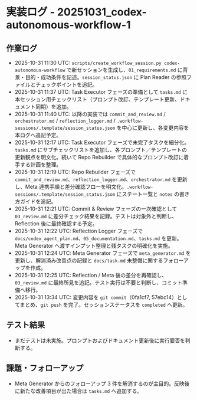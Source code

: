 # 実装ログ - 20251031_codex-autonomous-workflow-1

## 作業ログ
- 2025-10-31 11:30 UTC: `scripts/create_workflow_session.py codex-autonomous-workflow` で新セッションを生成し、`01_requirements.md` に背景・目的・成功条件を記述。`session_status.json` に Plan Reader の参照ファイルとチェックポイントを追記。
- 2025-10-31 11:37 UTC: Task Executor フェーズの準備として `tasks.md` に本セッション用チェックリスト（プロンプト改訂、テンプレート更新、ドキュメント同期）を追加。
- 2025-10-31 11:40 UTC: 以降の実装では `commit_and_review.md` / `orchestrator.md` / `reflection_logger.md` / `.workflow-sessions/.template/session_status.json` を中心に更新し、各変更内容を本ログへ追記予定。
- 2025-10-31 12:17 UTC: Task Executor フェーズで未完了タスクを細分化。`tasks.md` にサブチェックリストを追加し、各プロンプト／テンプレートの更新観点を明文化。続いて Repo Rebuilder で具体的なプロンプト改訂に着手する計画を整理。
- 2025-10-31 12:19 UTC: Repo Rebuilder フェーズで `commit_and_review.md`、`reflection_logger.md`、`orchestrator.md` を更新し、Meta 連携手順と差分確認フローを明文化。`.workflow-sessions/.template/session_status.json` にステート一覧と `notes` の書き方ガイドを追記。
- 2025-10-31 12:21 UTC: Commit & Review フェーズの一次確認として `03_review.md` に差分チェック結果を記録。テストは対象外と判断し、Reflection 後に最終確認する予定。
- 2025-10-31 12:22 UTC: Reflection Logger フェーズで `docs/codex_agent_plan.md`、`05_documentation.md`、`tasks.md` を更新。Meta Generator へ渡すインプット整理と残タスクの明確化を実施。
- 2025-10-31 12:24 UTC: Meta Generator フェーズで `meta_generator.md` を更新し、解消済み改善点の記録と `docs/task.md` 未整備に関するフォローアップを作成。
- 2025-10-31 12:25 UTC: Reflection / Meta 後の差分を再確認し、`03_review.md` に最終所見を追記。テスト実行は不要と判断し、コミット準備へ移行。
- 2025-10-31 13:34 UTC: 変更内容を `git commit`（0fa1cf7, 57ebc14）としてまとめ、`git push` を完了。セッションステータスを `completed` へ更新。

## テスト結果
- まだテストは未実施。プロンプトおよびドキュメント更新後に実行要否を判断する。

## 課題・フォローアップ
- Meta Generator からのフォローアップ 3 件を解消するのが主目的。反映後に新たな改善項目が出た場合は `tasks.md` へ追加する。
